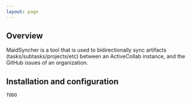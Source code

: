 ```yaml
---
layout: page
---
```


## Overview

MaidSyncher is a  tool that is used to bidirectionally sync artifacts (tasks/subtasks/projects/etc) between an ActiveCollab instance, and the GitHub issues of an organization.

<a id="setup">  </a>
## Installation and configuration

	TODO


